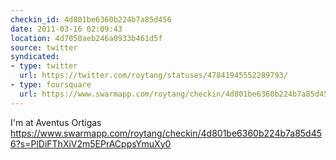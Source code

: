 ```yaml
---
checkin_id: 4d801be6360b224b7a85d456
date: 2011-03-16 02:09:43
location: 4d7050aeb246a0933b461d5f
source: twitter
syndicated:
- type: twitter
  url: https://twitter.com/roytang/statuses/47841945552289793/
- type: foursquare
  url: https://www.swarmapp.com/roytang/checkin/4d801be6360b224b7a85d456
---
```


I'm at Aventus Ortigas https://www.swarmapp.com/roytang/checkin/4d801be6360b224b7a85d456?s=PlDiFThXiV2m5EPrACppsYmuXy0